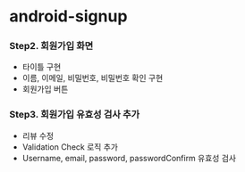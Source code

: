 # android-signup
### Step2. 회원가입 화면
- 타이틀 구현
- 이름, 이메일, 비밀번호, 비밀번호 확인 구현
- 회원가입 버튼


### Step3. 회원가입 유효성 검사 추가
- 리뷰 수정
- Validation Check 로직 추가
- Username, email, password, passwordConfirm 유효성 검사
